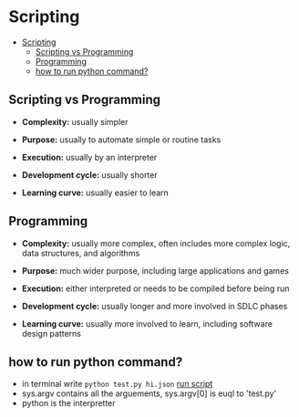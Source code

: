 # Scripting 
- [Scripting](#scripting)
  - [Scripting vs Programming](#scripting-vs-programming)
  - [Programming](#programming)
  - [how to run python command?](#how-to-run-python-command)

## Scripting vs Programming
 
- **Complexity:** usually simpler

- **Purpose:** usually to automate simple or routine tasks

- **Execution:** usually by an interpreter

- **Development cycle:** usually shorter

- **Learning curve:** usually easier to learn
 
## Programming

- **Complexity:** usually more complex, often includes more complex logic, data structures, and algorithms

- **Purpose:** much wider purpose, including large applications and games

- **Execution:** either interpreted or needs to be compiled before being run

- **Development cycle:** usually longer and more involved in SDLC phases

- **Learning curve:** usually more involved to learn, including software design patterns

## how to run python command?

- in terminal write `python test.py hi.json`  [run script](/script_reference/test_for_args.py)
- sys.argv contains all the arguements, sys.argv[0] is euql to 'test.py'
- python is the interpretter